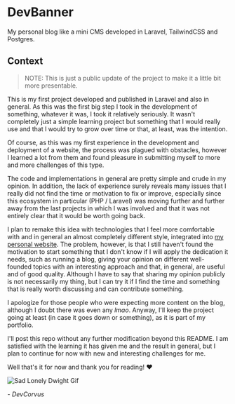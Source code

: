 # DevBanner

My personal blog like a mini CMS developed in Laravel, TailwindCSS and Postgres.

## Context

> NOTE: This is just a public update of the project to make it a little bit more presentable.

This is my first project developed and published in Laravel and also in general. As this was the first big step I took in the development of something, whatever it was, I took it relatively seriously. It wasn't completely just a simple learning project but something that I would really use and that I would try to grow over time or that, at least, was the intention.

Of course, as this was my first experience in the development and deployment of a website, the process was plagued with obstacles, however I learned a lot from them and found pleasure in submitting myself to more and more challenges of this type.

The code and implementations in general are pretty simple and crude in my opinion. In addition, the lack of experience surely reveals many issues that I really did not find the time or motivation to fix or improve, especially since this ecosystem in particular (PHP / Laravel) was moving further and further away from the last projects in which I was involved and that it was not entirely clear that it would be worth going back.

I plan to remake this idea with technologies that I feel more comfortable with and in general an almost completely different style, integrated into [my personal website](https://devcorvus.vercel.app/). The problem, however, is that I still haven't found the motivation to start something that I don't know if I will apply the dedication it needs, such as running a blog, giving your opinion on different well-founded topics with an interesting approach and that, in general, are useful and of good quality. Although I have to say that sharing my opinion publicly is not necessarily my thing, but I can try it if I find the time and something that is really worth discussing and can contribute something.

I apologize for those people who were expecting more content on the blog, although I doubt there was even any _lmao_. Anyway, I'll keep the project going at least (in case it goes down or something), as it is part of my portfolio.

I'll post this repo without any further modification beyond this README. I am satisfied with the learning it has given me and the result in general, but I plan to continue for now with new and interesting challenges for me.

Well that's it for now and thank you for reading! ❤️

![Sad Lonely Dwight Gif](https://c.tenor.com/JezcXA9f3-kAAAAd/sad-lonely.gif)

_\- DevCorvus_

